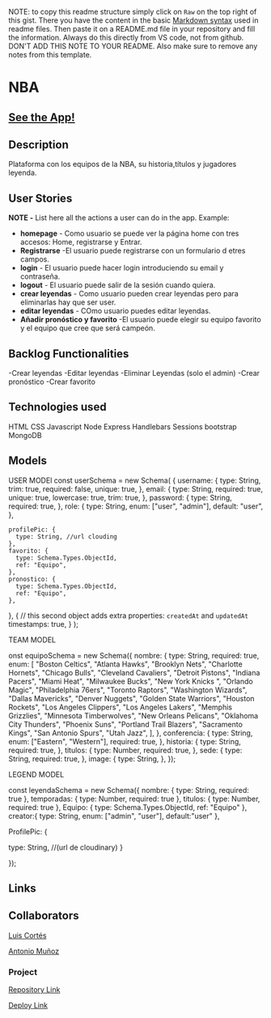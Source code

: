 NOTE: to copy this readme structure simply click on `Raw` on the top right of this gist. There you have the content in the basic [Markdown syntax](https://www.markdownguide.org/basic-syntax/) used in readme files. Then paste it on a README.md file in your repository and fill the information. Always do this directly from VS code, not from github. DON'T ADD THIS NOTE TO YOUR README. Also make sure to remove any notes from this template.

# NBA

## [See the App!](https://nba-app.adaptable.app/)

## Description

Plataforma con los equipos de la NBA, su historia,títulos y jugadores leyenda.

## User Stories

**NOTE -** List here all the actions a user can do in the app. Example:

- **homepage** - Como usuario se puede ver la página home con tres accesos: Home, registrarse y Entrar.
- **Registrarse** -El usuario puede registrarse con un formulario d etres campos.
- **login** - El usuario puede hacer login introduciendo su email y contraseña.
- **logout** - El usuario puede salir de la sesión cuando quiera.
- **crear leyendas** - Como usuario pueden crear leyendas pero para eliminarlas hay que ser user.
- **editar leyendas** - COmo usuario puedes editar leyendas.
- **Añadir pronóstico y favorito** -El usuario puede elegir su equipo favorito y el equipo que cree que será campeón.

## Backlog Functionalities

-Crear leyendas
-Editar leyendas
-Eliminar Leyendas (solo el admin)
-Crear pronóstico
-Crear favorito

## Technologies used

HTML
CSS
Javascript
Node
Express
Handlebars
Sessions
bootstrap
MongoDB


## Models

USER MODEl
const userSchema = new Schema(
  {
    username: {
      type: String,
      trim: true,
      required: false,
      unique: true,
    },
    email: {
      type: String,
      required: true,
      unique: true,
      lowercase: true,
      trim: true,
    },
    password: {
      type: String,
      required: true,
    },
    role: {
      type: String,
      enum: ["user", "admin"],
      default: "user",
    },

    profilePic: {
      type: String, //url clouding
    },
    favorito: {
      type: Schema.Types.ObjectId,
      ref: "Equipo",
    },
    pronostico: {
      type: Schema.Types.ObjectId,
      ref: "Equipo",
    },
  },
  {
    // this second object adds extra properties: `createdAt` and `updatedAt`
    timestamps: true,
  }
);

TEAM MODEL

onst equipoSchema = new Schema({
  nombre: {
    type: String,
    required: true,
    enum: [
      "Boston Celtics",
      "Atlanta Hawks",
      "Brooklyn Nets",
      "Charlotte Hornets",
      "Chicago Bulls",
      "Cleveland Cavaliers",
      "Detroit Pistons",
      "Indiana Pacers",
      "Miami Heat",
      "Milwaukee Bucks",
      "New York Knicks ",
      "Orlando Magic",
      "Philadelphia 76ers",
      "Toronto Raptors",
      "Washington Wizards",
      "Dallas Mavericks",
      "Denver Nuggets",
      "Golden State Warriors",
      "Houston Rockets",
      "Los Angeles Clippers",
      "Los Angeles Lakers",
      "Memphis Grizzlies",
      "Minnesota Timberwolves",
      "New Orleans Pelicans",
      "Oklahoma City Thunders",
      "Phoenix Suns",
      "Portland Trail Blazers",
      "Sacramento Kings",
      "San Antonio Spurs",
      "Utah Jazz",
    ],
  },
  conferencia: {
    type: String,
    enum: ["Eastern", "Western"],
    required: true,
  },
  historia: {
    type: String,
    required: true,
  },
  titulos: {
    type: Number,
    required: true,
  },
  sede: {
    type: String,
    required: true,
  },
  image: {
    type: String, 
  },
});

LEGEND MODEL

const leyendaSchema = new Schema({
  nombre: {
    type: String,
    required: true
  },
  temporadas: {
    type: Number,
    required: true
  },
  titulos: {
    type: Number,
    required: true
  },
  Equipo: {
    type: Schema.Types.ObjectId,
    ref: "Equipo"
  },
creator:{
type: String, 
    enum: ["admin", "user"], 
    default:"user"
  },


ProfilePic: {
          
type: String, //(url de cloudinary)
}


});

## Links

## Collaborators

[Luis Cortés](https://github.com/LuisCortesPrg/Ironhack-work)

[Antonio Muñoz](https://github.com/antoniomudom)

### Project

[Repository Link](https://github.com/antoniomudom/NBA)

[Deploy Link](https://nba-app.adaptable.app/)


